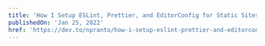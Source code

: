```yaml
---
title: 'How I Setup ESLint, Prettier, and EditorConfig for Static Sites'
publishedOn: 'Jan 25, 2022'
href: 'https://dev.to/npranto/how-i-setup-eslint-prettier-and-editorconfig-for-static-sites-33ep'
---
```

